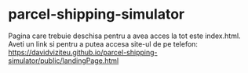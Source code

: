 # parcel-shipping-simulator
Pagina care trebuie deschisa pentru a avea acces la tot este index.html.
Aveti un link si pentru a putea accesa site-ul de pe telefon: https://davidviziteu.github.io/parcel-shipping-simulator/public/landingPage.html
